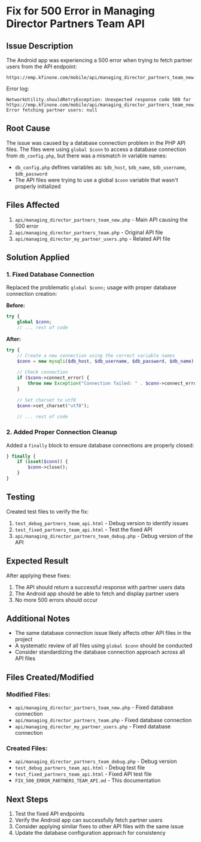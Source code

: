 # Fix for 500 Error in Managing Director Partners Team API

## Issue Description

The Android app was experiencing a 500 error when trying to fetch partner users from the API endpoint:
```
https://emp.kfinone.com/mobile/api/managing_director_partners_team_new.php
```

Error log:
```
NetworkUtility.shouldRetryException: Unexpected response code 500 for https://emp.kfinone.com/mobile/api/managing_director_partners_team_new.php
Error fetching partner users: null
```

## Root Cause

The issue was caused by a database connection problem in the PHP API files. The files were using `global $conn` to access a database connection from `db_config.php`, but there was a mismatch in variable names:

- `db_config.php` defines variables as: `$db_host`, `$db_name`, `$db_username`, `$db_password`
- The API files were trying to use a global `$conn` variable that wasn't properly initialized

## Files Affected

1. `api/managing_director_partners_team_new.php` - Main API causing the 500 error
2. `api/managing_director_partners_team.php` - Original API file
3. `api/managing_director_my_partner_users.php` - Related API file

## Solution Applied

### 1. Fixed Database Connection

Replaced the problematic `global $conn;` usage with proper database connection creation:

**Before:**
```php
try {
    global $conn;
    // ... rest of code
```

**After:**
```php
try {
    // Create a new connection using the correct variable names
    $conn = new mysqli($db_host, $db_username, $db_password, $db_name);
    
    // Check connection
    if ($conn->connect_error) {
        throw new Exception("Connection failed: " . $conn->connect_error);
    }
    
    // Set charset to utf8
    $conn->set_charset("utf8");
    
    // ... rest of code
```

### 2. Added Proper Connection Cleanup

Added a `finally` block to ensure database connections are properly closed:

```php
} finally {
    if (isset($conn)) {
        $conn->close();
    }
}
```

## Testing

Created test files to verify the fix:

1. `test_debug_partners_team_api.html` - Debug version to identify issues
2. `test_fixed_partners_team_api.html` - Test the fixed API
3. `api/managing_director_partners_team_debug.php` - Debug version of the API

## Expected Result

After applying these fixes:

1. The API should return a successful response with partner users data
2. The Android app should be able to fetch and display partner users
3. No more 500 errors should occur

## Additional Notes

- The same database connection issue likely affects other API files in the project
- A systematic review of all files using `global $conn` should be conducted
- Consider standardizing the database connection approach across all API files

## Files Created/Modified

### Modified Files:
- `api/managing_director_partners_team_new.php` - Fixed database connection
- `api/managing_director_partners_team.php` - Fixed database connection  
- `api/managing_director_my_partner_users.php` - Fixed database connection

### Created Files:
- `api/managing_director_partners_team_debug.php` - Debug version
- `test_debug_partners_team_api.html` - Debug test file
- `test_fixed_partners_team_api.html` - Fixed API test file
- `FIX_500_ERROR_PARTNERS_TEAM_API.md` - This documentation

## Next Steps

1. Test the fixed API endpoints
2. Verify the Android app can successfully fetch partner users
3. Consider applying similar fixes to other API files with the same issue
4. Update the database configuration approach for consistency 